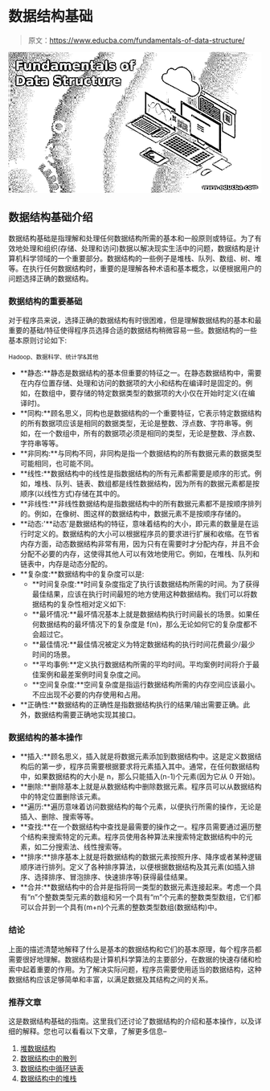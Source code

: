 # 数据结构基础

> 原文：<https://www.educba.com/fundamentals-of-data-structure/>

![Fundamentals of Data Structure](img/c6f68bca75d335c102719e6a178e26c5.png)



## 数据结构基础介绍

数据结构基础是指理解和处理任何数据结构所需的基本和一般原则或特征。为了有效地处理和组织(存储、处理和访问)数据以解决现实生活中的问题，数据结构是计算机科学领域的一个重要部分。数据结构的一些例子是堆栈、队列、数组、树、堆等。在执行任何数据结构时，重要的是理解各种术语和基本概念，以便根据用户的问题选择正确的数据结构。

### 数据结构的重要基础

对于程序员来说，选择正确的数据结构有时很困难，但是理解数据结构的基本和最重要的基础/特征使得程序员选择合适的数据结构稍微容易一些。数据结构的一些基本原则讨论如下:

<small>Hadoop、数据科学、统计学&其他</small>

*   **静态:**静态是数据结构的基本但重要的特征之一。在静态数据结构中，需要在内存位置存储、处理和访问的数据项的大小和结构在编译时是固定的。例如，在数组中，要存储的特定数据类型的数据项的大小仅在开始时定义(在编译时)。
*   **同构:**顾名思义，同构也是数据结构的一个重要特征，它表示特定数据结构的所有数据项应该是相同的数据类型，无论是整数、浮点数、字符串等。例如，在一个数组中，所有的数据项必须是相同的类型，无论是整数、浮点数、字符串等等。
*   **非同构:**与同构不同，非同构是指一个数据结构的所有数据元素的数据类型可能相同，也可能不同。
*   **线性:**数据结构中的线性是指数据结构的所有元素都需要是顺序的形式。例如，堆栈、队列、链表、数组都是线性数据结构，因为所有的数据元素都是按顺序(以线性方式)存储在其中的。
*   **非线性:**非线性数据结构是指数据结构中的所有数据元素都不是按顺序排列的。例如，在像树、图这样的数据结构中，数据元素不是按顺序存储的。
*   **动态:'**动态'是数据结构的特征，意味着结构的大小，即元素的数量是在运行时定义的。数据结构的大小可以根据程序员的要求进行扩展和收缩。在节省内存方面，动态数据结构非常有用，因为只有在需要时才分配内存，并且不会分配不必要的内存，这使得其他人可以有效地使用它。例如，在堆栈、队列和链表中，内存是动态分配的。
*   **复杂度:**数据结构中的复杂度可以是:
    *   **时间复杂度:**时间复杂度指定了执行该数据结构所需的时间。为了获得最佳结果，应该在执行时间最短的地方使用这种数据结构。我们可以将数据结构的复杂性相对定义如下:
    *   **最坏情况:**最坏情况基本上就是数据结构执行时间最长的场景。如果任何数据结构的最坏情况下的复杂度是 f(n)，那么无论如何它的复杂度都不会超过它。
    *   **最佳情况:**最佳情况被定义为特定数据结构的执行时间花费最少/最少时间的场景。
    *   **平均事例:**定义执行数据结构所需的平均时间。平均案例时间将介于最佳案例和最差案例时间复杂度之间。
    *   **空间复杂度:**空间复杂度是指运行数据结构所需的内存空间应该最小。不应出现不必要的内存使用和占用。
*   **正确性:**数据结构的正确性是指数据结构执行的结果/输出需要正确。此外，数据结构需要正确地实现其接口。

### 数据结构的基本操作

*   **插入:**顾名思义，插入就是将数据元素添加到数据结构中。这是定义数据结构后的第一步，程序员需要根据要求将元素插入其中。通常，在任何数据结构中，如果数据结构的大小是 n，那么只能插入(n-1)个元素(因为它从 0 开始)。
*   **删除:**删除基本上就是从数据结构中删除数据元素。程序员可以从数据结构中的特定位置删除该元素。
*   **遍历:**遍历意味着访问数据结构的每个元素，以便执行所需的操作，无论是插入、删除、搜索等等。
*   **查找:**在一个数据结构中查找是最需要的操作之一。程序员需要通过遍历整个结构来搜索特定的元素。程序员使用各种算法来搜索特定数据结构中的元素，如二分搜索法、线性搜索等。
*   **排序:**排序基本上就是将数据结构的数据元素按照升序、降序或者某种逻辑顺序进行排列。定义了各种排序算法，以便根据数据结构及其元素(如插入排序、选择排序、冒泡排序、快速排序等)获得最佳结果。
*   **合并:**数据结构中的合并是指将同一类型的数据元素连接起来。考虑一个具有“n”个整数类型元素的数组和另一个具有“m”个元素的整数类型数组，它们都可以合并到一个具有(m+n)个元素的整数类型数组(数据结构)中。

### 结论

上面的描述清楚地解释了什么是基本的数据结构和它们的基本原理，每个程序员都需要很好地理解。数据结构是计算机科学算法的主要部分，在数据的快速存储和检索中起着重要的作用。为了解决实际问题，程序员需要使用适当的数据结构，这种数据结构应该足够简单和丰富，以满足数据及其结构之间的关系。

### 推荐文章

这是数据结构基础的指南。这里我们还讨论了数据结构的介绍和基本操作，以及详细的解释。您也可以看看以下文章，了解更多信息–

1.  [堆数据结构](https://www.educba.com/heap-data-structure/)
2.  [数据结构中的散列](https://www.educba.com/hashing-in-data-structure/)
3.  [数据结构中循环链表](https://www.educba.com/circular-linked-list-in-data-structure/)
4.  [数据结构中的堆栈](https://www.educba.com/stack-in-data-structure/)





